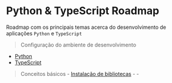 # Python & TypeScript Roadmap

Roadmap com os principais temas acerca do desenvolvimento de aplicações `Python` e `TypeScript`

> Configuração do ambiente de desenvolvimento

- [Python](docs/python-env.md)
- [TypeScript](docs/ts-env.md)

> Conceitos básicos
    - [Instalação de bibliotecas]()
    - []()
    - []()